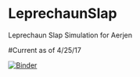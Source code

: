 # LeprechaunSlap
Leprechaun Slap Simulation for Aerjen

#Current as of 4/25/17

[![Binder](http://mybinder.org/badge.svg)](http://mybinder.org:/repo/abonifonte/leprechaunslap)
